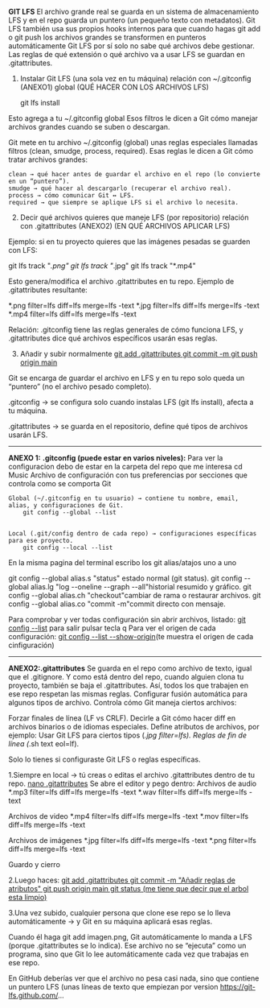 **GIT LFS**
El archivo grande real se guarda  en un sistema de almacenamiento LFS
y en el repo guarda un puntero (un pequeño texto con metadatos).
Git LFS también usa sus propios hooks internos para que cuando hagas git add o git push los archivos grandes se transformen en punteros automáticamente
Git LFS por sí solo no sabe qué archivos debe gestionar.
Las reglas de qué extensión o qué archivo va a usar LFS se guardan en .gitattributes.

1. Instalar Git LFS (una sola vez en tu máquina) relación con ~/.gitconfig (ANEXO1) global (QUÉ HACER CON LOS ARCHIVOS LFS)

    git lfs install

Esto agrega a tu ~/.gitconfig global Esos filtros le dicen a Git cómo manejar archivos grandes cuando se suben o descargan.

Git mete en tu archivo ~/.gitconfig (global) unas reglas especiales llamadas filtros (clean, smudge, process, required).
Esas reglas le dicen a Git cómo tratar archivos grandes:

    clean → qué hacer antes de guardar el archivo en el repo (lo convierte en un “puntero”).
    smudge → qué hacer al descargarlo (recuperar el archivo real).
    process → cómo comunicar Git ↔ LFS.
    required → que siempre se aplique LFS si el archivo lo necesita.


2. Decir qué archivos quieres que maneje LFS (por repositorio) relación con .gitattributes (ANEXO2) (EN QUÉ ARCHIVOS APLICAR LFS)

Ejemplo: si en tu proyecto quieres que las imágenes pesadas se guarden con LFS:

git lfs track "*.png"
git lfs track "*.jpg"
git lfs track "*.mp4"


Esto genera/modifica el archivo .gitattributes en tu repo.
Ejemplo de .gitattributes resultante:

*.png filter=lfs diff=lfs merge=lfs -text
*.jpg filter=lfs diff=lfs merge=lfs -text
*.mp4 filter=lfs diff=lfs merge=lfs -text

Relación: .gitconfig tiene las reglas generales de cómo funciona LFS, y .gitattributes dice qué archivos específicos usarán esas reglas.

3. Añadir y subir normalmente
<u>git add .gitattributes
git commit -m 
git push origin main</u>


Git se encarga de guardar el archivo en LFS y en tu repo solo queda un “puntero” (no el archivo pesado completo).

.gitconfig → se configura solo cuando instalas LFS (git lfs install), afecta a tu máquina.

.gitattributes → se guarda en el repositorio, define qué tipos de archivos usarán LFS.

---

**ANEXO 1:**
**.gitconfig (puede estar en varios niveles):** 
Para ver la configuracion debo de estar en la carpeta del repo que me interesa 
    cd Music
Archivo de configuración con tus preferencias por secciones que controla como se comporta Git

    Global (~/.gitconfig en tu usuario) → contiene tu nombre, email, alias, y configuraciones de Git.
        git config --global --list


    Local (.git/config dentro de cada repo) → configuraciones específicas para ese proyecto.
        git config --local --list



En la misma pagina del terminal escribo los git alias/atajos uno a uno

git config --global alias.s "status" estado normal (git status).
git config --global alias.lg "log --oneline --graph --all"historial resumido y gráfico.
git config --global alias.ch "checkout"cambiar de rama o restaurar archivos.
git config --global alias.co "commit -m"commit directo con mensaje.

Para comprobar y ver todas configuración sin abrir archivos, listado:
  <u>  git config --list</u>
    para salir pulsar tecla q
Para ver el origen de cada configuración:
   <u> git config --list --show-origin</u>(te muestra el origen de cada cinfiguración)

---

**ANEXO2:.gitattributes** 
Se guarda en el repo como archivo de texto, igual que el .gitignore.
Y como está dentro del repo, cuando alguien clona tu proyecto, también se baja el .gitattributes.
Así, todos los que trabajen en ese repo respetan las mismas reglas.
Configurar fusión automática para algunos tipos de archivo.
Controla cómo Git maneja ciertos archivos:

Forzar finales de línea (LF vs CRLF).
Decirle a Git cómo hacer diff en archivos binarios o de idiomas especiales.
Define atributos de archivos, por ejemplo:
Usar Git LFS para ciertos tipos (*.jpg filter=lfs).
Reglas de fin de línea (*.sh text eol=lf).

Solo lo tienes si configuraste Git LFS o reglas específicas.

1.Siempre en local → tú creas o editas el archivo .gitattributes dentro de tu repo.
    <u>nano .gitattributes</u>
Se abre el editor y pego dentro:
Archivos de audio
*.mp3 filter=lfs diff=lfs merge=lfs -text
*.wav filter=lfs diff=lfs merge=lfs -text

Archivos de video
*.mp4 filter=lfs diff=lfs merge=lfs -text
*.mov filter=lfs diff=lfs merge=lfs -text

Archivos de imágenes
*.jpg filter=lfs diff=lfs merge=lfs -text
*.png filter=lfs diff=lfs merge=lfs -text

Guardo y cierro


2.Luego haces:
    <u>git add .gitattributes
    git commit -m "Añadir reglas de atributos"
    git push origin main
    git status (me tiene que decir que el arbol esta limpio)</u>

3.Una vez subido, cualquier persona que clone ese repo se lo lleva automáticamente → y Git en su máquina aplicará esas reglas.

Cuando él haga git add imagen.png, Git automáticamente lo manda a LFS (porque .gitattributes se lo indica).
Ese archivo no se “ejecuta” como un programa, sino que Git lo lee automáticamente cada vez que trabajas en ese repo.

En GitHub deberías ver que el archivo no pesa casi nada, sino que contiene un puntero LFS (unas líneas de texto que empiezan por version https://git-lfs.github.com/...


